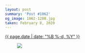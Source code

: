 ```yaml
---
layout: post
summary: 'Post #1062'
og_image: 1062-1280.jpg
taken: February 8, 2020
---
```


<div class="post">
 <time>
  <a href="/1062">
   {{ page.date | date: "%B %-d, %Y" }}
  </a>
 </time>
 <a href="/1062">
  <figure data-taken="2/8/2020">
   <img sizes="(min-width: 700px) 50vw, calc(100vw - 2rem)" src="{{ site.assets_url }}/1062-640.jpg" srcset="{{ site.assets_url }}/1062-320.jpg 320w, {{ site.assets_url }}/1062-640.jpg 640w, {{ site.assets_url }}/1062-960.jpg 960w, {{ site.assets_url }}/1062-1280.jpg 1280w"/>
  </figure>
 </a>
</div>
